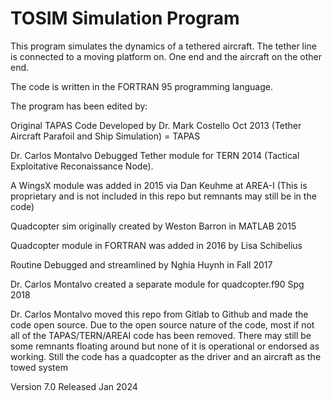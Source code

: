 # TOSIM Simulation Program                                          

This program simulates the dynamics of a tethered aircraft. The tether line is connected to a moving platform on. One end and the aircraft on the other end.

The code is written in the FORTRAN 95 programming language.

The program has been edited by:                                     

Original TAPAS Code Developed by Dr. Mark Costello Oct 2013 (Tether Aircraft Parafoil and Ship Simulation) = TAPAS             

Dr. Carlos Montalvo Debugged Tether module for TERN 2014 (Tactical Exploitative Reconaissance Node).                          

A WingsX module was added in 2015 via Dan Keuhme at AREA-I (This is proprietary and is not included in this repo but remnants may still be in the code)

Quadcopter sim originally created by Weston Barron in MATLAB 2015

Quadcopter module in FORTRAN was added in 2016 by Lisa Schibelius 

Routine Debugged and streamlined by Nghia Huynh in Fall 2017     

Dr. Carlos Montalvo created a separate module for quadcopter.f90 Spg 2018

Dr. Carlos Montalvo moved this repo from Gitlab to Github and made the code open source. Due to the open source nature of the code, most if not all of the TAPAS/TERN/AREAI code has been removed. There may still be some remnants floating around but none of it is operational or endorsed as working. Still the code has a quadcopter as the driver and an aircraft as the towed system 

Version 7.0 Released Jan 2024

